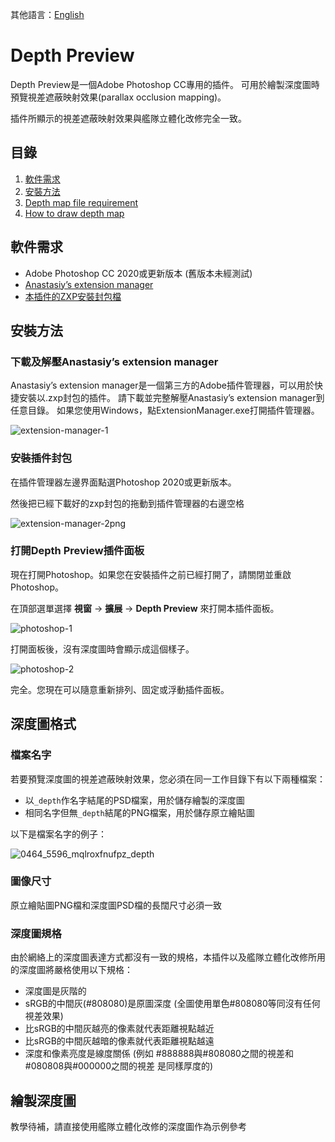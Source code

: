 其他語言：[English](https://github.com/laplamgor/kantai3d-photoshop-extension/blob/master/README.md)

# Depth Preview
Depth Preview是一個Adobe Photoshop CC專用的插件。 可用於繪製深度圖時預覽視差遮蔽映射效果(parallax occlusion mapping)。

插件所顯示的視差遮蔽映射效果與艦隊立體化改修完全一致。

## 目錄
1. [軟件需求](#軟件需求)
2. [安裝方法](#安裝方法)
3. [Depth map file requirement](#depth-map-file-requirement)
4. [How to draw depth map](#how-to-draw-depth-map)

## 軟件需求
- Adobe Photoshop CC 2020或更新版本 (舊版本未經測試)
- [Anastasiy’s extension manager](https://install.anastasiy.com/)
- [本插件的ZXP安裝封包檔](https://github.com/laplamgor/kantai3d-photoshop-extension/releases)


## 安裝方法
### 下載及解壓Anastasiy’s extension manager
Anastasiy’s extension manager是一個第三方的Adobe插件管理器，可以用於快捷安裝以.zxp封包的插件。
請下載並完整解壓Anastasiy’s extension manager到任意目錄。
如果您使用Windows，點ExtensionManager.exe打開插件管理器。

![extension-manager-1](https://user-images.githubusercontent.com/11514317/79686712-ff581000-8274-11ea-980b-a54fb0a0410e.png)

### 安裝插件封包
在插件管理器左邊界面點選Photoshop 2020或更新版本。

然後把已經下載好的zxp封包的拖動到插件管理器的右邊空格

![extension-manager-2png](https://user-images.githubusercontent.com/11514317/79686714-0121d380-8275-11ea-926b-b94163c64cb5.png)

### 打開Depth Preview插件面板
現在打開Photoshop。如果您在安裝插件之前已經打開了，請關閉並重啟Photoshop。

在頂部選單選擇 **視窗** -> **擴展** -> **Depth Preview** 來打開本插件面板。

![photoshop-1](https://user-images.githubusercontent.com/11514317/79686807-ab016000-8275-11ea-8dec-356634d3eed9.png)

打開面板後，沒有深度圖時會顯示成這個樣子。

![photoshop-2](https://user-images.githubusercontent.com/11514317/79686808-ac328d00-8275-11ea-8e8c-febde0096222.png)

完全。您現在可以隨意重新排列、固定或浮動插件面板。


## 深度圖格式

### 檔案名字
若要預覽深度圖的視差遮蔽映射效果，您必須在同一工作目錄下有以下兩種檔案：
- 以`_depth`作名字結尾的PSD檔案，用於儲存繪製的深度圖
- 相同名字但無`_depth`結尾的PNG檔案，用於儲存原立繪貼圖

以下是檔案名字的例子：

![0464_5596_mqlroxfnufpz_depth](https://user-images.githubusercontent.com/11514317/79690104-55d04900-828b-11ea-8b8a-7127de08510d.png)

### 圖像尺寸
原立繪貼圖PNG檔和深度圖PSD檔的長闊尺寸必須一致

### 深度圖規格

由於網絡上的深度圖表達方式都沒有一致的規格，本插件以及艦隊立體化改修所用的深度圖將嚴格使用以下規格：
- 深度圖是灰階的
- sRGB的中間灰(#808080)是原圖深度 (全圖使用單色#808080等同沒有任何視差效果)
- 比sRGB的中間灰越亮的像素就代表距離視點越近
- 比sRGB的中間灰越暗的像素就代表距離視點越遠
- 深度和像素亮度是線度關係 (例如 #888888與#808080之間的視差和 #080808與#000000之間的視差 是同樣厚度的)

## 繪製深度圖
教學待補，請直接使用艦隊立體化改修的深度圖作為示例參考

